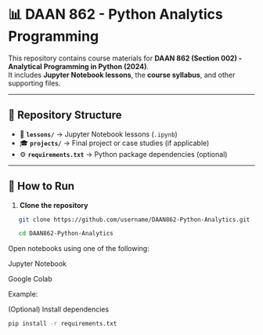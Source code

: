 # 📊 DAAN 862 - Python Analytics Programming  

This repository contains course materials for **DAAN 862 (Section 002) - Analytical Programming in Python (2024)**.  
It includes **Jupyter Notebook lessons**, the **course syllabus**, and other supporting files.  

---

## 📂 Repository Structure  
- 📑 **`lessons/`** → Jupyter Notebook lessons (`.ipynb`)  
- 🎓 **`projects/`** → Final project or case studies (if applicable)  
- ⚙️ **`requirements.txt`** → Python package dependencies (optional)  

---

## 🚀 How to Run  

1. **Clone the repository**  
```bash
   git clone https://github.com/username/DAAN862-Python-Analytics.git
```
```bash
   cd DAAN862-Python-Analytics
```
Open notebooks using one of the following:

Jupyter Notebook

Google Colab

Example:


(Optional) Install dependencies
```bash
pip install -r requirements.txt
```

